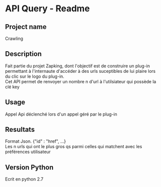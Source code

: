 # API Query - Readme

## Project name
Crawling

## Description
Fait partie du projet Zapking, dont l'objectif est de construire un plug-in permettant à l'internaute d'accéder à des urls suceptibles de lui plaire lors du clic sur le logo du plug-in.<br/>
Cet API permet de renvoyer un nombre n d'url à l'utilsiateur qui possède la clé key


## Usage
Appel Api déclenché lors d'un appel géré par le plug-in

## Resultats
Format Json. {"id" : "href", ...}<br/>
Les n urls qui ont le plus gros qs parmi celles qui matchent avec les préférences utilisateur

## Version Python
Ecrit en python 2.7